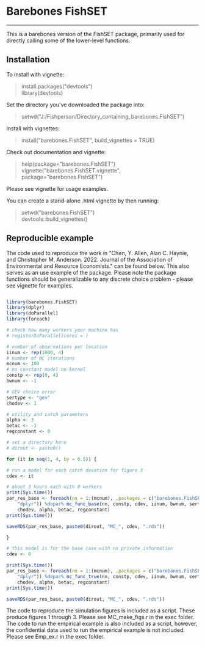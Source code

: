 Barebones FishSET
=========

---

This is a barebones version of the FishSET package, primarily used for directly
calling some of the lower-level functions.

Installation
---

To install with vignette:

  > install.packages("devtools")  
  > library(devtools)

Set the directory you've downloaded the package into:

  > setwd("J:/Fishperson/Directory_containing_barebones.FishSET")

Install with vignettes:

  > install("barebones.FishSET", build_vignettes = TRUE)

Check out documentation and vignette:

  > help(package="barebones.FishSET")  
  > vignette("barebones.FishSET.vignette", package="barebones.FishSET")

Please see vignette for usage examples.

You can create a stand-alone .html vignette by then running:

  > setwd("barebones.FishSET")  
  > devtools::build_vignettes()

Reproducible example
-----------------

The code used to reproduce the work in "Chen, Y. Allen, Alan C. Haynie, and
Christopher M. Anderson. 2022. Journal of the Association of Environmental and
Resource Economists." can be found below. This also serves as an use example of
the package. Please note the package functions should be generalizable to any
discrete choice problem - please see vignette for examples.

``` r

library(barebones.FishSET)
library(dplyr)
library(doParallel)
library(foreach)

# check how many workers your machine has
# registerDoParallel(cores = )

# number of observations per location
iinum <- rep(1000, 4)
# number of MC iterations
mcnum <- 100
# no constant model no kernel
constp <- rep(0, 4)
bwnum <- -1

# GEV choice error
sertype <- "gev"
chodev <- 1

# utility and catch parameters
alpha <- 3
betac <- -1
regconstant <- 0

# set a directory here
# dirout <- paste0()

for (it in seq(1, 4, by = 0.5)) {

# run a model for each catch devation for figure 3
cdev <- it

# about 3 hours each with 8 workers
print(Sys.time())
par_res_base <- foreach(nn = 1:(mcnum), .packages = c("barebones.FishSET",
    "dplyr")) %dopar% mc_func_base(nn, constp, cdev, iinum, bwnum, sertype,
    chodev, alpha, betac, regconstant)
print(Sys.time())

saveRDS(par_res_base, paste0(dirout, "MC_", cdev, ".rds"))

}

# this model is for the base case with no private information
cdev <- 0

print(Sys.time())
par_res_base <- foreach(nn = 1:(mcnum), .packages = c("barebones.FishSET",
    "dplyr")) %dopar% mc_func_true(nn, constp, cdev, iinum, bwnum, sertype,
    chodev, alpha, betac, regconstant)
print(Sys.time())

saveRDS(par_res_base, paste0(dirout, "MC_", cdev, ".rds"))

```

The code to reproduce the simulation figures is included as a script. These
produce figures 1 through 3. Please see MC_make_figs.r in the exec folder.
The code to run the empirical example is also included as a script, however,
the confidential data used to run the empirical example is not included. Please
see Emp_ex.r in the exec folder.
